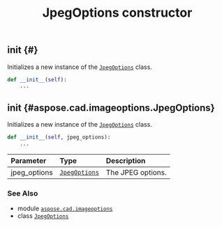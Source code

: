 ﻿---
title: JpegOptions constructor
second_title: Aspose.CAD for Python via .NET API References
description: 
type: docs
weight: 10
url: /python-net/aspose.cad.imageoptions/jpegoptions/__init__/
is_root: false
---

## __init__ {#}

Initializes a new instance of the [`JpegOptions`](/cad/python-net/aspose.cad.imageoptions/jpegoptions) class.



```python
def __init__(self):
    ...
```




## __init__ {#aspose.cad.imageoptions.JpegOptions}

Initializes a new instance of the [`JpegOptions`](/cad/python-net/aspose.cad.imageoptions/jpegoptions) class.



```python
def __init__(self, jpeg_options):
    ...
```


| Parameter | Type | Description |
| :- | :- | :- |
| jpeg_options | [`JpegOptions`](/cad/python-net/aspose.cad.imageoptions/jpegoptions) | The JPEG options. |



### See Also
* module [`aspose.cad.imageoptions`](../../)
* class [`JpegOptions`](/cad/python-net/aspose.cad.imageoptions/jpegoptions)
